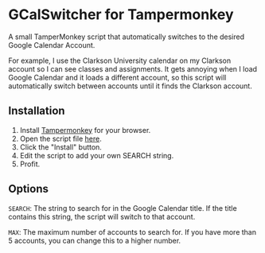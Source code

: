 # GCalSwitcher for Tampermonkey
 
A small TamperMonkey script that automatically switches to the desired Google Calendar Account. 

For example, I use the Clarkson University calendar on my Clarkson account so I can see classes and assignments. It gets annoying when I load Google Calendar and it loads a different account, so this script will automatically switch between accounts until it finds the Clarkson account.

## Installation

1. Install [Tampermonkey](https://www.tampermonkey.net/) for your browser.
2. Open the script file [here](https://raw.githubusercontent.com/NelsonDane/GCalSwitcher/main/gcal.user.js).
3. Click the "Install" button.
4. Edit the script to add your own SEARCH string.
5. Profit.

## Options
`SEARCH`: The string to search for in the Google Calendar title. If the title contains this string, the script will switch to that account.

`MAX`: The maximum number of accounts to search for. If you have more than 5 accounts, you can change this to a higher number.